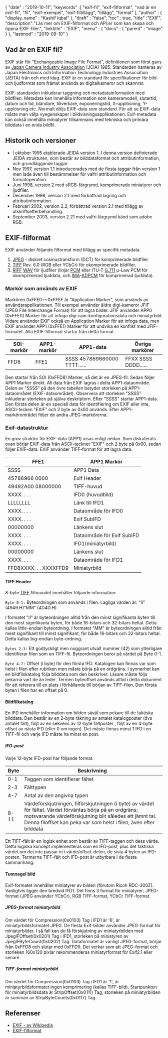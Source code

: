 {
  "date" : "2019-10-11",
  "keywords" :[ "exif-fil", "exif-filformat", "vad är en exif-fil", "fil", "exif-exempel", "exif-filtillägg", "tillägg", "format" ],
  "author" : {
    "display_name" : "Kashif Iqbal"
},
  "draft" : "false",
  "toc" : true,
  "title" :"EXIF",
  "description":"Läs mer om EXIF-filformat och API:er som kan skapa och öppna EXIF-filer.",
  "linktitle" : "EXIF",
  "menu" : {
    "docs" : {
      "parent" : "image"
}
},
  "lastmod" : "2019-09-10"
}

## Vad är en EXIF fil?
EXIF står för "Exchangeable Image File Format", definitionen som först gavs av [Japan Camera Industry Association](https://en.wikipedia.org/wiki/Japan_Electronic_Industries_Development_Association) (JCIA) 1985. Standarden hanteras av Japan Electronics och Information Technology Industries Association (JEITA) från och med idag. EXIF är en standard för specifikationer för bild- och ljudformat som främst används av digitalkameror och skannrar.

EXIF-standarden inkluderar taggning och metadatainformation med bildfilen. Metadata kan innehålla information som kameramodell, slutartid, datum och tid, bländare, tillverkare, exponeringstid, X-upplösning, Y-upplösning etc. Normalt döljs EXIF-data som standard. För att se EXIF-data måste man välja vyegenskaper i bildvisningsapplikationen. Exif-metadata kan också innehålla miniatyrer tillsammans med tekniska och primära bilddata i en enda bildfil.

## Historik och versioner ##

* I oktober 1995 etablerade JEIDA version 1. I denna version definierade JEIDA strukturen, som består av bilddataformat och attributinformation, och grundläggande taggar.
* Nov 1997, version 1.1 introducerades med de flesta taggar från version 1 men lade även till bestämmelser för valfri attributinformation och formatoperation.
* Juni 1998, version 2 med sRGB-färgrymd, komprimerade miniatyrer och ljudfiler.
* December 1998, version 2.1 med förbättrad lagring och attributinformation.
* Februari 2002, version 2.2, förbättrad version 2.1 med tillägg av utskriftsefterbehandling.
* September 2003, version 2.21 med valfri färgrymd känd som adobe RGB.

## EXIF-filformat

EXIF använder följande filformat med tillägg av specifik metadata.

1. [JPEG](/sv/image/jpeg/) - diskret cosinustransform (DCT) för komprimerade bildfiler.
1. [TIFF](/sv/image/tiff/) Rev. 6.0 (RGB eller YCbCr) för okomprimerade bildfiler.
1. [RIFF](https://en.wikipedia.org/wiki/Resource_Interchange_File_Format) [WAV](https://en.wikipedia.org/wiki/WAV) för ljudfiler (linjär [PCM](https://en.wikipedia.org/wiki/Pulse-code_modulation) eller ITU-T [G.711](https://en.wikipedia.org/wiki/G.711) μ-Law PCM för okomprimerad ljuddata, och [ IMA](https://en.wikipedia.org/wiki/Interactive_Multimedia_Association)-[ADPCM](https://en.wikipedia.org/wiki/ADPCM) för komprimerad ljuddata).

### Markör som används av EXIF ###

Markören 0xFFE0~~0xFFEF är "Application Marker", som används av användarapplikationen. Till exempel använder äldre digi-kameror JFIF (JPEG File Interchange Format) för att lagra bilder. JFIF använder APP0 (0xFFE0) Marker för att infoga digi cam-konfigurationsdata och miniatyrbild. Vidare använder EXIF också en Application Marker för att infoga data, men EXIF använder APP1 (0xFFE1) Marker för att undvika en konflikt med JFIF-formatet. Alla EXIF-filformat startar från detta format.


|SOI-markör|APP1-markör|APP1-data|Övriga markörer
---|---|---|---|
|FFD8|FFE1|SSSS 457869660000 TTTT......|FFXX SSSS DDDD......

Den startar från SOI (0xFFD8) Marker, så det är en JPEG-fil. Sedan följer APP1 Marker direkt. All data från EXIF lagras i detta APP1-dataområde. Delen av "SSSS" på den övre tabellen betyder storleken på APP1-dataområdet (EXIF-dataområdet). Observera att storleken "SSSS" inkluderar storleken på själva deskriptorn. Efter "SSSS" startar APP1-data. Den första delen är en speciell data för identifiering om EXIF eller inte, ASCII-tecken "EXIF" och 2 byte av 0x00 används. Efter APP1-markörområdet följer de andra JPEG-markörerna.

### Exif-datastruktur ###

En grov struktur för EXIF-data (APP1) visas enligt nedan. Som diskuterats ovan börjar EXIF-data från ASCII-tecknet "EXIF" och 2 byte på 0x00, sedan följer EXIF-data. EXIF använder TIFF-format för att lagra data.


|FFE1|APP1 Markör
---|---|
|SSSS|APP1 Data|APP1 Datastorlek
|45786966 0000|Exif Header
|49492A00 08000000|TIFF-huvud
|XXXX. . . .|IFD0 (huvudbild)|Katalog
|LLLLLLLL|Länk till IFD1
|XXXX. . . .|Dataområde för IFD0
|XXXX. . . .|Exif SubIFD|Katalog
|00000000|Länkens slut
|XXXX. . . .|Dataområde för Exif SubIFD
|XXXX. . . .|IFD1(miniatyrbild)|Katalog
|00000000|Länkens slut
|XXXX. . . .|Dataområde för IFD1
|FFD8XXXX. . . XXXXFFD9|Miniatyrbild

#### TIFF Header ####

8-byte [TIFF](/sv/image/tiff/) filhuvudet innehåller följande information:

`Byte 0-1:` Byteordningen som används i filen. Lagliga värden är: "II"(4949.H)"MM" (4D4D.H).

I formatet "II" är byteordningen alltid från den minst signifikanta byten till den mest signifikanta byten, för både 16-bitars och 32-bitars heltal. Detta kallas little-endian byteordning. I formatet "MM" är byteordningen alltid från mest signifikant till minst signifikant, för både 16-bitars och 32-bitars heltal. Detta kallas big-endian byte-ordning.

`Bytes 2-3:` Ett godtyckligt men noggrant utvalt nummer (42) som ytterligare identifierar filen som en TIFF-fil. Byteordningen beror på värdet på Byte 0-1.

`Byte 4-7:` Offset (i byte) för den första IFD. Katalogen kan finnas var som helst i filen efter rubriken men måste börja på en ordgräns. I synnerhet kan en bildfilskatalog följa bilddata som den beskriver. Läsare måste följa pekarna vart de än leder. Termen byteoffset används alltid i detta dokument för att referera till en plats i förhållande till början av TIFF-filen. Den första byten i filen har en offset på 0.

#### Bildfilkatalog ####

En IFD innehåller information om bilden såväl som pekare till de faktiska bilddata. Den består av en 2-byte räkning av antalet katalogposter (dvs antalet fält), följt av en sekvens av 12-byte fältposter , följt av en 4-byte offset av nästa IFD (eller 0 om ingen). Det måste finnas minst 1 IFD i en TIFF-fil och varje IFD måste ha minst en post.

##### IFD-post #####

Varje 12-byte IFD-post har följande format.


|Byte|Beskrivning
---|---|
|0-1|Taggen som identifierar fältet
|2-3|Fälttypen
|4-7|Antal av den angivna typen
|8-11|Värdeförskjutningen, filförskjutningen (i byte) av värdet för fältet. Värdet förväntas börja på en ordgräns; motsvarande värdeförskjutning blir således ett jämnt tal. Denna filoffset kan peka var som helst i filen, även efter bilddata

Ett TIFF-fält är en logisk enhet som består av TIFF-taggen och dess värde. Detta logiska koncept implementeras som en IFD-post, plus det faktiska värdet om det inte passar in i värde/offset-delen, de sista 4 byten av IFD-posten. Termerna TIFF-fält och IFD-post är utbytbara i de flesta sammanhang.

#### Tumnagel bild ####

Exif-formatet innehåller miniatyrer av bilden (förutom Ricoh RDC-300Z). Vanligtvis ligger den bredvid IFD1. Det finns 3 format för miniatyrer; JPEG-format (JPEG använder YCbCr), RGB TIFF-format, YCbCr TIFF-format.

##### JPEG-format miniatyrbild #####

Om värdet för Compression(0x0103) Tag i IFD1 är '6', är miniatyrbildsformatet JPEG. De flesta Exif-bilder använder JPEG-format för miniatyrbilder. I så fall kan du få förskjutning av miniatyrbilden med JpegIFOffset(0x0201) Tag i IFD1, storleken på miniatyren av JpegIFByteCount(0x0202) Tag. Dataformatet är vanligt JPEG-format, börjar från 0xFFD8 och slutar med 0xFFD9. Det verkar som att JPEG-format och storleken 160x120 pixlar rekommenderas miniatyrformat för Exif2.1 eller senare.

##### TIFF-format miniatyrbild #####

Om värdet för Compression(0x0103) Tag i IFD1 är '1', är miniatyrbildsformatet ingen komprimering (kallas TIFF-bild). Startpunkten för miniatyrbildsdata är StripOffset(0x0111) Tag, storleken på miniatyrbilden är summan av StripByteCounts(0x0117) Tag.

## Referenser ##

* [EXIF - av Wikipedia](https://en.wikipedia.org/wiki/Exif)
* [EXIF-filformat](https://www.media.mit.edu/pia/Research/deepview/exif.html)

